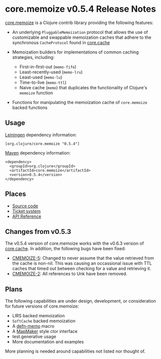 core.memoize v0.5.4 Release Notes
=================================

[core.memoize](https://github.com/clojure/core.memoize) is a Clojure contrib library providing the following features:

* An underlying `PluggableMemoization` protocol that allows the use of customizable and swappable memoization caches that adhere to the synchronous `CacheProtocol` found in [core.cache](http://github.com/clojure/core.cache)

* Memoization builders for implementations of common caching strategies, including:
  - First-in-first-out (`memo-fifo`)
  - Least-recently-used (`memo-lru`)
  - Least-used (`memo-lu`)
  - Time-to-live (`memo-ttl`)
  - Naive cache (`memo`) that duplicates the functionality of Clojure's `memoize` function

* Functions for manipulating the memoization cache of `core.memoize` backed functions

Usage
-----

[Leiningen](https://github.com/technomancy/leiningen) dependency information:

    [org.clojure/core.memoize "0.5.4"]

[Maven](http://maven.apache.org/) dependency information:

    <dependency>
      <groupId>org.clojure</groupId>
      <artifactId>core.memoize</artifactId>
      <version>0.5.4</version>
    </dependency>

Places
------

* [Source code](https://github.com/clojure/core.memoize)
* [Ticket system](http://clojure.atlassian.net/browse/CMEMOIZE)
* [API Reference](https://clojure.github.io/core.memoize)

Changes from v0.5.3
-------------------

The v0.5.4 version of core.memoize works with the v0.6.3 version of [core.cache](http://github.com/clojure/core.cache/wiki).  In addition, the following bugs have been fixed:

 * [CMEMOIZE-5](http://clojure.atlassian.net/browse/CMEMOIZE-5): Changed to never assume that the value retrieved from the cache is non-nil.  This was causing an occassional issue with TTL caches that timed out between checking for a value and retrieving it.
 * [CMEMOIZE-2](http://clojure.atlassian.net/browse/CMEMOIZE-2): All references to Unk have been removed.

Plans
-----

The following capabilities are under design, development, or consideration for future versions of core.memoize:

* LIRS backed memoization
* `SoftCache` backed memoization
* A [defn-memo](https://github.com/richhickey/clojure-contrib/blob/1c805bd0e515ea57028721ea54e6db4b0c791e20/src/main/clojure/clojure/contrib/def.clj#L143) macro
* A [MapMaker](http://google-collections.googlecode.com/svn/trunk/javadoc/com/google/common/collect/MapMaker.html) style ctor interface
* test.generative usage
* More documentation and examples

More planning is needed around capabilities not listed nor thought of.

